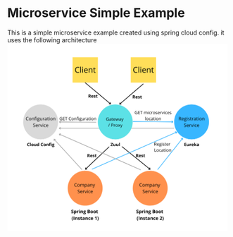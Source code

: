 # Microservice Simple Example

This is a simple microservice example created using spring cloud config.
it uses the following architecture
<img src="Architecture.png" alt="drawing" width="500"/>